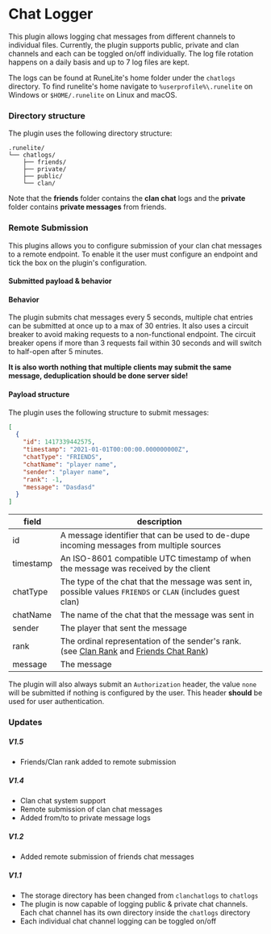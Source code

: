 # Chat Logger
This plugin allows logging chat messages from different channels to individual files. Currently, the plugin supports public, private and clan channels and each can be toggled on/off individually.
The log file rotation happens on a daily basis and up to 7 log files are kept.

The logs can be found at RuneLite's home folder under the `chatlogs` directory. To find runelite's home navigate to `%userprofile%\.runelite` on Windows or `$HOME/.runelite` on Linux and macOS.

### Directory structure
The plugin uses the following directory structure:
```
.runelite/
└── chatlogs/
    ├── friends/
    ├── private/
    ├── public/
    └── clan/
```

Note that the **friends** folder contains the **clan chat** logs and the **private** folder contains **private messages** from friends.

### Remote Submission

This plugins allows you to configure submission of your clan chat messages to a remote endpoint. To enable it the user must configure an endpoint and tick the box on the plugin's configuration.

#### Submitted payload & behavior

#### Behavior

The plugin submits chat messages every 5 seconds, multiple chat entries can be submitted at once up to a max of 30 entries.
It also uses a circuit breaker to avoid making requests to a non-functional endpoint.
The circuit breaker opens if more than 3 requests fail within 30 seconds and will switch to half-open after 5 minutes.

**It is also worth nothing that multiple clients may submit the same message, deduplication should be done server side!**

#### Payload structure

The plugin uses the following structure to submit messages:

```json
[
  {
    "id": 1417339442575,
    "timestamp": "2021-01-01T00:00:00.000000000Z",
    "chatType": "FRIENDS",
    "chatName": "player name",
    "sender": "player name",
    "rank": -1,
    "message": "Dasdasd"
  }
]
```

| field     | description                                                                                                                                                                                                                                                                                                                    |
|-----------|--------------------------------------------------------------------------------------------------------------------------------------------------------------------------------------------------------------------------------------------------------------------------------------------------------------------------------|
| id        | A message identifier that can be used to de-dupe incoming messages from multiple sources                                                                                                                                                                                                                                       |
| timestamp | An ISO-8601 compatible UTC timestamp of when the message was received by the client                                                                                                                                                                                                                                            |
| chatType  | The type of the chat that the message was sent in, possible values `FRIENDS` or `CLAN` (includes guest clan)                                                                                                                                                                                                                   |
| chatName  | The name of the chat that the message was sent in                                                                                                                                                                                                                                                                              |
| sender    | The player that sent the message                                                                                                                                                                                                                                                                                               |
| rank      | The ordinal representation of the sender's rank. (see [Clan Rank](https://github.com/runelite/runelite/blob/master/runelite-api/src/main/java/net/runelite/api/clan/ClanRank.java) and [Friends Chat Rank](https://github.com/runelite/runelite/blob/master/runelite-api/src/main/java/net/runelite/api/FriendsChatRank.java)) |
| message   | The message                                                                                                                                                                                                                                                                                                                    |

The plugin will also always submit an `Authorization` header, the value `none` will be submitted if nothing is configured by the user.
This header **should** be used for user authentication.

### Updates

##### V1.5
- Friends/Clan rank added to remote submission

##### V1.4
- Clan chat system support
- Remote submission of clan chat messages
- Added from/to to private message logs

##### V1.2
- Added remote submission of friends chat messages

##### V1.1
- The storage directory has been changed from `clanchatlogs` to `chatlogs`
- The plugin is now capable of logging public & private chat channels. Each chat channel has its own directory inside the `chatlogs` directory 
- Each individual chat channel logging can be toggled on/off
